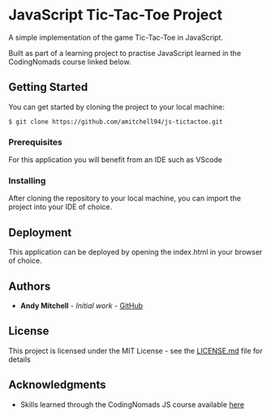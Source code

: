 # JavaScript Tic-Tac-Toe Project

A simple implementation of the game Tic-Tac-Toe in JavaScript.

Built as part of a learning project to practise JavaScript learned in the CodingNomads course linked below.

## Getting Started

You can get started by cloning the project to your local machine:
```
$ git clone https://github.com/amitchell94/js-tictactoe.git
```

### Prerequisites

For this application you will benefit from an IDE such as VScode
### Installing

After cloning the repository to your local machine, you can import the project into your IDE of choice. 

## Deployment

This application can be deployed by opening the index.html in your browser of choice. 


## Authors

* **Andy Mitchell** - *Initial work* - [GitHub](https://github.com/amitchell94)

## License

This project is licensed under the MIT License - see the [LICENSE.md](LICENSE.md) file for details

## Acknowledgments

* Skills learned through the CodingNomads JS course available [here](https://codingnomads.co/courses/learn-javascript-online-vanilla-javascript-basics)
